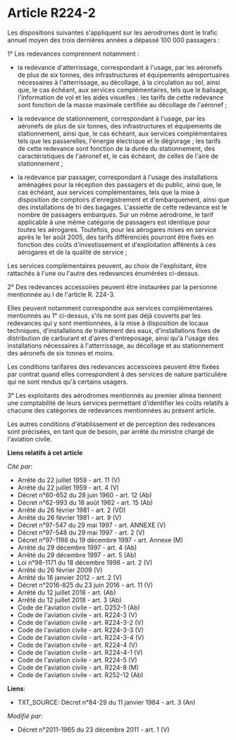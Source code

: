 # Article R224-2

Les dispositions suivantes s'appliquent sur les aérodromes dont le trafic annuel moyen des trois dernières années a dépassé
100 000 passagers : 

1° Les redevances comprennent notamment :

- la redevance d'atterrissage, correspondant à l'usage, par les aéronefs de plus de six tonnes, des infrastructures et
équipements aéroportuaires nécessaires à l'atterrissage, au décollage, à la circulation au sol, ainsi que, le cas échéant,
aux services complémentaires, tels que le balisage, l'information de vol et les aides visuelles ; les tarifs de cette
redevance sont fonction de la masse maximale certifiée au décollage de l'aéronef ;

- la redevance de stationnement, correspondant à l'usage, par les aéronefs de plus de six tonnes, des infrastructures et
équipements de stationnement, ainsi que, le cas échéant, aux services complémentaires tels que les passerelles, l'énergie
électrique et le dégivrage ; les tarifs de cette redevance sont fonction de la durée du stationnement, des caractéristiques
de l'aéronef et, le cas échéant, de celles de l'aire de stationnement ;

- la redevance par passager, correspondant à l'usage des installations aménagées pour la réception des passagers et du
public, ainsi que, le cas échéant, aux services complémentaires, tels que la mise à disposition de comptoirs d'enregistrement
et d'embarquement, ainsi que des installations de tri des bagages. L'assiette de cette redevance est le nombre de passagers
embarqués. Sur un même aérodrome, le tarif applicable à une même catégorie de passagers est identique pour toutes les
aérogares. Toutefois, pour les aérogares mises en service après le 1er août 2005, des tarifs différenciés pourront être fixés
en fonction des coûts d'investissement et d'exploitation afférents à ces aérogares et de la qualité de service ; 

Les services complémentaires peuvent, au choix de l'exploitant, être rattachés à l'une ou l'autre des redevances énumérées
ci-dessus. 

2° Des redevances accessoires peuvent être instaurées par la personne mentionnée au I de l'article R. 224-3. 

Elles peuvent notamment correspondre aux services complémentaires mentionnés au 1° ci-dessus, s'ils ne sont pas déjà couverts
par les redevances qui y sont mentionnées, à la mise à disposition de locaux techniques, d'installations de traitement des
eaux, d'installations fixes de distribution de carburant et d'aires d'entreposage, ainsi qu'à l'usage des installations
nécessaires à l'atterrissage, au décollage et au stationnement des aéronefs de six tonnes et moins. 

Les conditions tarifaires des redevances accessoires peuvent être fixées par contrat quand elles correspondent à des services
de nature particulière qui ne sont rendus qu'à certains usagers. 

3° Les exploitants des aérodromes mentionnés au premier alinéa tiennent une comptabilité de leurs services permettant
d'identifier les coûts relatifs à chacune des catégories de redevances mentionnées au présent article. 

Les autres conditions d'établissement et de perception des redevances sont précisées, en tant que de besoin, par arrêté du
ministre chargé de l'aviation civile.

**Liens relatifs à cet article**

_Cité par_:

  - Arrêté du 22 juillet 1959 - art. 11 (V)
  - Arrêté du 22 juillet 1959 - art. 4 (V)
  - Décret n°60-652 du 28 juin 1960 - art. 12 (Ab)
  - Décret n°62-993 du 18 août 1962 - art. 15 (Ab)
  - Arrêté du 26 février 1981 - art. 2 (VD)
  - Arrêté du 26 février 1981 - art. 9 (V)
  - Décret n°97-547 du 29 mai 1997 - art. ANNEXE (V)
  - Décret n°97-548 du 29 mai 1997 - art. 2 (V)
  - Décret n°97-1198 du 19 décembre 1997 - art. Annexe (M)
  - Arrêté du 29 décembre 1997 - art. 4 (Ab)
  - Arrêté du 29 décembre 1997 - art. 5 (Ab)
  - Loi n°98-1171 du 18 décembre 1998 - art. 2 (V)
  - Arrêté du 26 février 2009 (V)
  - Arrêté du 16 janvier 2012 - art. 2 (V)
  - Décret n°2016-825 du 23 juin 2016 - art. 11 (V)
  - Arrêté du 12 juillet 2018 - art. (Ab)
  - Arrêté du 12 juillet 2018 - art. 3 (Ab)
  - Code de l'aviation civile - art. D252-1 (Ab)
  - Code de l'aviation civile - art. R224-3 (V)
  - Code de l'aviation civile - art. R224-3-2 (V)
  - Code de l'aviation civile - art. R224-3-3 (V)
  - Code de l'aviation civile - art. R224-3-4 (V)
  - Code de l'aviation civile - art. R224-4 (V)
  - Code de l'aviation civile - art. R224-4-1 (V)
  - Code de l'aviation civile - art. R224-5 (V)
  - Code de l'aviation civile - art. R224-8 (M)
  - Code de l'aviation civile - art. R252-12 (Ab)

**Liens**:

  - TXT_SOURCE: Décret n°84-29 du 11 janvier 1984 - art. 3 (An)

_Modifié par_:

  - Décret n°2011-1965 du 23 décembre 2011 - art. 1 (V)
